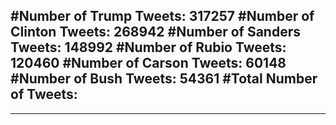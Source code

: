 #Number of Trump Tweets: 317257
#Number of Clinton Tweets: 268942
#Number of Sanders Tweets: 148992
#Number of Rubio Tweets: 120460
#Number of Carson Tweets: 60148
#Number of Bush Tweets: 54361
#Total Number of Tweets:  
---
---
